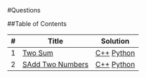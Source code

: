 #Questions

##Table of Contents

|  #  | Title           |  Solution       |
|-----|---------------- | --------------- |
1 | [Two Sum](https://leetcode.com/problems/two-sum/description/) | [C++](./C++/single-number.cpp) [Python](./Python/single-number.py) | _O(n)_       | _O(1)_          | Easy         |||
2 | [SAdd Two Numbers](https://leetcode.com/problems/add-two-numbers/) | [C++](./C++/single-number-ii.cpp) [Python](./Python/single-number-ii.py) | _O(n)_ | _O(1)_          | Medium         |||
